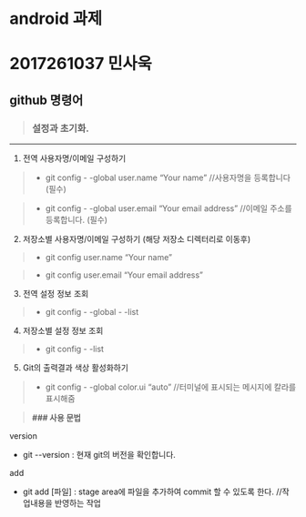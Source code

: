 # android 과제
2017261037 민사욱
=================


## github 명령어
> ### **설정과 초기화.**
---


1. 전역 사용자명/이메일 구성하기

> * git config - -global user.name “Your name”                    //사용자명을 등록합니다 (필수)

> * git config - -global user.email “Your email address”         //이메일 주소를 등록합니다. (필수)

2. 저장소별 사용자명/이메일 구성하기 (해당 저장소 디렉터리로 이동후)

> * git config user.name “Your name”

> * git config user.email “Your email address”

3. 전역 설정 정보 조회

> * git config - -global - -list

4. 저장소별 설정 정보 조회

> * git config - -list

5. Git의 출력결과 색상 활성화하기

> * git config - -global color.ui “auto”       //터미널에 표시되는 메시지에 칼라를 표시해줌


> **### 사용 문법**

version
* git --version  : 현재 git의 버전을 확인합니다.

add
* git add [파일] : stage area에 파일을 추가하여 commit 할 수 있도록 한다.
 //작업내용을 반영하는 작업
